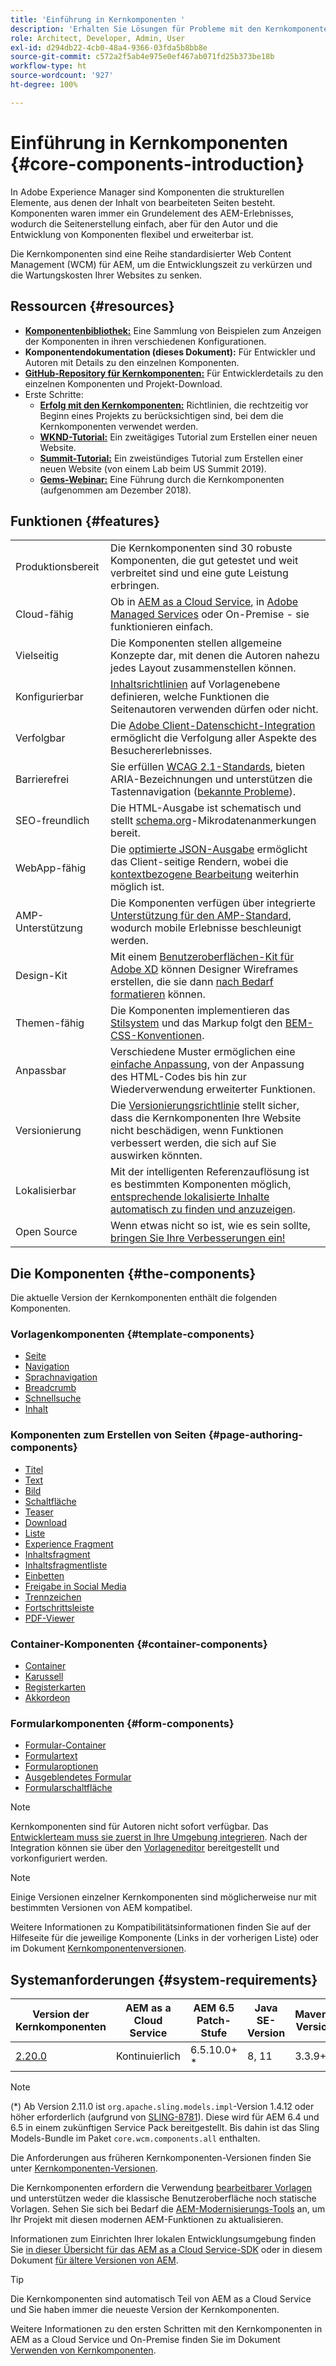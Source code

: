 ```yaml
---
title: 'Einführung in Kernkomponenten '
description: 'Erhalten Sie Lösungen für Probleme mit den Kernkomponenten und ermöglichen Sie anderen, Elemente in AEM zu erstellen. '
role: Architect, Developer, Admin, User
exl-id: d294db22-4cb0-48a4-9366-03fda5b8bb8e
source-git-commit: c572a2f5ab4e975e0ef467ab071fd25b373be18b
workflow-type: ht
source-wordcount: '927'
ht-degree: 100%

---
```


# Einführung in Kernkomponenten {#core-components-introduction}

In Adobe Experience Manager sind Komponenten die strukturellen Elemente, aus denen der Inhalt von bearbeiteten Seiten besteht. Komponenten waren immer ein Grundelement des AEM-Erlebnisses, wodurch die Seitenerstellung einfach, aber für den Autor und die Entwicklung von Komponenten flexibel und erweiterbar ist.

Die Kernkomponenten sind eine Reihe standardisierter Web Content Management (WCM) für AEM, um die Entwicklungszeit zu verkürzen und die Wartungskosten Ihrer Websites zu senken.

## Ressourcen {#resources}

* **[Komponentenbibliothek:](https://www.adobe.com/go/aem_cmp_library_de)** Eine Sammlung von Beispielen zum Anzeigen der Komponenten in ihren verschiedenen Konfigurationen.
* **Komponentendokumentation (dieses Dokument):** Für Entwickler und Autoren mit Details zu den einzelnen Komponenten.
* **[GitHub-Repository für Kernkomponenten:](https://github.com/adobe/aem-core-wcm-components)** Für Entwicklerdetails zu den einzelnen Komponenten und Projekt-Download.
* Erste Schritte:
   * **[Erfolg mit den Kernkomponenten:](/help/developing/success.md)** Richtlinien, die rechtzeitig vor Beginn eines Projekts zu berücksichtigen sind, bei dem die Kernkomponenten verwendet werden.
   * **[WKND-Tutorial:](https://experienceleague.adobe.com/docs/experience-manager-learn/getting-started-wknd-tutorial-develop/overview.html?lang=de)** Ein zweitägiges Tutorial zum Erstellen einer neuen Website.
   * **[Summit-Tutorial:](https://expleague.azureedge.net/labs/L767/index.html)** Ein zweistündiges Tutorial zum Erstellen einer neuen Website (von einem Lab beim US Summit 2019).
   * **[Gems-Webinar:](https://helpx.adobe.com/de/experience-manager/kt/eseminars/gems/AEM-Core-Components.html)** Eine Führung durch die Kernkomponenten (aufgenommen am Dezember 2018).

## Funktionen {#features}

|  |  |
|---|---|
| Produktionsbereit | Die Kernkomponenten sind 30 robuste Komponenten, die gut getestet und weit verbreitet sind und eine gute Leistung erbringen. |
| Cloud-fähig | Ob in [AEM as a Cloud Service](https://experienceleague.adobe.com/docs/experience-manager-cloud-service/landing/home.html?lang=de), in [Adobe Managed Services](https://github.com/adobe/aem-project-archetype/tree/master/src/main/archetype/dispatcher.ams) oder On-Premise - sie funktionieren einfach. |
| Vielseitig | Die Komponenten stellen allgemeine Konzepte dar, mit denen die Autoren nahezu jedes Layout zusammenstellen können. |
| Konfigurierbar | [Inhaltsrichtlinien](https://experienceleague.adobe.com/docs/experience-manager-cloud-service/content/implementing/developing/full-stack/components-templates/templates.html?lang=de#content-policies) auf Vorlagenebene definieren, welche Funktionen die Seitenautoren verwenden dürfen oder nicht. |
| Verfolgbar | Die [Adobe Client-Datenschicht-Integration](/help/developing/data-layer/overview.md) ermöglicht die Verfolgung aller Aspekte des Besuchererlebnisses. |
| Barrierefrei | Sie erfüllen [WCAG 2.1-Standards](https://www.w3.org/TR/WCAG21/), bieten ARIA-Bezeichnungen und unterstützen die Tastennavigation ([bekannte Probleme](https://github.com/adobe/aem-core-wcm-components/issues?utf8=✓&amp;q=is%3Aissue+is%3Aopen+accessibility+in%3Atitle)). |
| SEO-freundlich | Die HTML-Ausgabe ist schematisch und stellt [schema.org](https://schema.org)-Mikrodatenanmerkungen bereit. |
| WebApp-fähig | Die [optimierte JSON-Ausgabe](https://experienceleague.adobe.com/docs/experience-manager-learn/foundation/development/develop-sling-model-exporter.html?lang=de) ermöglicht das Client-seitige Rendern, wobei die [kontextbezogene Bearbeitung](https://experienceleague.adobe.com/docs/experience-manager-learn/sites/spa-editor/spa-editor-framework-feature-video-use.html?lang=de) weiterhin möglich ist. |
| AMP-Unterstützung | Die Komponenten verfügen über integrierte [Unterstützung für den AMP-Standard](/help/developing/amp.md), wodurch mobile Erlebnisse beschleunigt werden. |
| Design-Kit | Mit einem [Benutzeroberflächen-Kit für Adobe XD](https://experienceleague.adobe.com/docs/experience-manager-learn/assets/AEM-CoreComponents-UI-Kit.xd) können Designer Wireframes erstellen, die sie dann [nach Bedarf formatieren](https://github.com/adobe/aem-guides-wknd/releases/download/aem-guides-wknd-0.0.2/AEM_UI-kit-WKND.xd) können. |
| Themen-fähig | Die Komponenten implementieren das [Stilsystem](https://experienceleague.adobe.com/docs/experience-manager-cloud-service/content/sites/authoring/features/style-system.html?lang=de) und das Markup folgt den [BEM-CSS-Konventionen](http://getbem.com/). |
| Anpassbar | Verschiedene Muster ermöglichen eine [einfache Anpassung](developing/customizing.md), von der Anpassung des HTML-Codes bis hin zur Wiederverwendung erweiterter Funktionen. |
| Versionierung | Die [Versionierungsrichtlinie](https://github.com/adobe/aem-core-wcm-components/wiki/Versioning-policies) stellt sicher, dass die Kernkomponenten Ihre Website nicht beschädigen, wenn Funktionen verbessert werden, die sich auf Sie auswirken könnten. |
| Lokalisierbar | Mit der intelligenten Referenzauflösung ist es bestimmten Komponenten möglich, [entsprechende lokalisierte Inhalte automatisch zu finden und anzuzeigen](get-started/localization.md). |
| Open Source | Wenn etwas nicht so ist, wie es sein sollte, [bringen Sie Ihre Verbesserungen ein!](https://github.com/adobe/aem-core-wcm-components/blob/master/CONTRIBUTING.md) |

## Die Komponenten {#the-components}

Die aktuelle Version der Kernkomponenten enthält die folgenden Komponenten.

### Vorlagenkomponenten {#template-components}

* [Seite](components/page.md)
* [Navigation](components/navigation.md)
* [Sprachnavigation](components/language-navigation.md)
* [Breadcrumb](components/breadcrumb.md)
* [Schnellsuche](components/quick-search.md)
* [Inhalt](components/tableofcontents.md)

### Komponenten zum Erstellen von Seiten {#page-authoring-components}

* [Titel](components/title.md)
* [Text](components/text.md)
* [Bild](components/image.md)
* [Schaltfläche](components/button.md)
* [Teaser](components/teaser.md)
* [Download](components/download.md)
* [Liste](components/list.md)
* [Experience Fragment](components/experience-fragment.md)
* [Inhaltsfragment](components/content-fragment-component.md)
* [Inhaltsfragmentliste](components/content-fragment-list.md)
* [Einbetten](components/embed.md)
* [Freigabe in Social Media](components/sharing.md)
* [Trennzeichen](components/separator.md)
* [Fortschrittsleiste](components/progress-bar.md)
* [PDF-Viewer](components/pdf-viewer.md)

### Container-Komponenten {#container-components}

* [Container](components/container.md)
* [Karussell](components/carousel.md)
* [Registerkarten](components/tabs.md)
* [Akkordeon](components/accordion.md)

### Formularkomponenten {#form-components}

* [Formular-Container](components/forms/form-container.md)
* [Formulartext](components/forms/form-text.md)
* [Formularoptionen](components/forms/form-options.md)
* [Ausgeblendetes Formular](components/forms/form-hidden.md)
* [Formularschaltfläche](components/forms/form-button.md)

>[!NOTE]
>
>Kernkomponenten sind für Autoren nicht sofort verfügbar. Das [Entwicklerteam muss sie zuerst in Ihre Umgebung integrieren](get-started/using.md). Nach der Integration können sie über den [Vorlageneditor](https://experienceleague.adobe.com/docs/experience-manager-cloud-service/sites/authoring/features/templates.html?lang=de) bereitgestellt und vorkonfiguriert werden.

>[!NOTE]
>
>Einige Versionen einzelner Kernkomponenten sind möglicherweise nur mit bestimmten Versionen von AEM kompatibel.
>
>Weitere Informationen zu Kompatibilitätsinformationen finden Sie auf der Hilfeseite für die jeweilige Komponente (Links in der vorherigen Liste) oder im Dokument [Kernkomponentenversionen](versions.md).

## Systemanforderungen {#system-requirements}

| Version der Kernkomponenten | AEM as a Cloud Service | AEM 6.5 Patch-Stufe | Java SE-Version | Maven-Version |
|---------|---------|---------|---------|---------|
| [2.20.0](https://github.com/adobe/aem-core-wcm-components/releases/tag/core.wcm.components.reactor-2.20.0) | Kontinuierlich | 6.5.10.0+ * | 8, 11 | 3.3.9+ |

>[!NOTE]
>
>(*) Ab Version 2.11.0 ist `org.apache.sling.models.impl`-Version 1.4.12 oder höher erforderlich (aufgrund von [SLING-8781](https://issues.apache.org/jira/browse/SLING-8781)). Diese wird für AEM 6.4 und 6.5 in einem zukünftigen Service Pack bereitgestellt. Bis dahin ist das Sling Models-Bundle im Paket `core.wcm.components.all` enthalten.

Die Anforderungen aus früheren Kernkomponenten-Versionen finden Sie unter [Kernkomponenten-Versionen](versions.md).

Die Kernkomponenten erfordern die Verwendung [bearbeitbarer Vorlagen](https://experienceleague.adobe.com/docs/experience-manager-learn/sites/page-authoring/template-editor-feature-video-use.html?lang=de) und unterstützen weder die klassische Benutzeroberfläche noch statische Vorlagen. Sehen Sie sich bei Bedarf die [AEM-Modernisierungs-Tools](https://opensource.adobe.com/aem-modernize-tools/pages/tools.html) an, um Ihr Projekt mit diesen modernen AEM-Funktionen zu aktualisieren.

Informationen zum Einrichten Ihrer lokalen Entwicklungsumgebung finden Sie [in dieser Übersicht für das AEM as a Cloud Service-SDK](https://experienceleague.adobe.com/docs/experience-manager-learn/cloud-service/local-development-environment-set-up/overview.html?lang=de) oder in diesem Dokument [für ältere Versionen von AEM](https://experienceleague.adobe.com/docs/experience-manager-learn/foundation/development/set-up-a-local-aem-development-environment.html?lang=de).

>[!TIP]
>
>Die Kernkomponenten sind automatisch Teil von AEM as a Cloud Service und Sie haben immer die neueste Version der Kernkomponenten.
>
>Weitere Informationen zu den ersten Schritten mit den Kernkomponenten in AEM as a Cloud Service und On-Premise finden Sie im Dokument [Verwenden von Kernkomponenten](/help/get-started/using.md).
